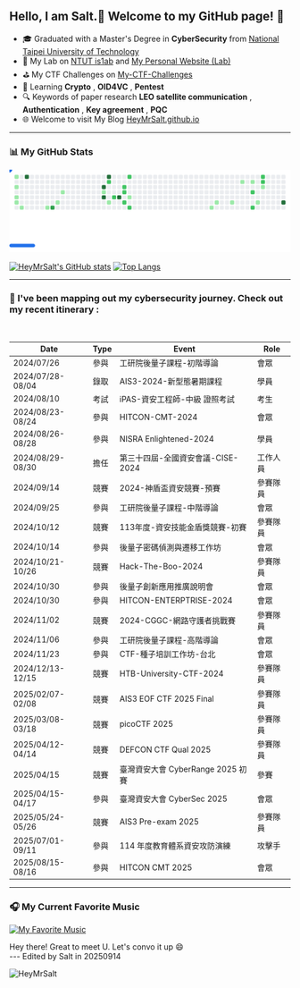 ## Hello, I am Salt.🧂 Welcome to my GitHub page! 👋

- 🎓 Graduated with a Master's Degree in **CyberSecurity** from [National Taipei University of Technology](https://www.ntut.edu.tw/)
- 🔬 My Lab on [NTUT is1ab](https://is1ab.com/) and [My Personal Website (Lab)](https://is1ab.com/#/Member/2023/Salt)
- ⛳ My CTF Challenges on [My-CTF-Challenges](https://github.com/HeyMrSalt/My-CTF-Challenges)
- 🌱 Learning **Crypto** , **OID4VC** , **Pentest**
- 🔍 Keywords of paper research **LEO satellite communication** , **Authentication** , **Key agreement** , **PQC**
- 🌐 Welcome to visit My Blog [HeyMrSalt.github.io](https://heymrsalt.github.io/)
<!--
- 💼 Working on [Turing Space](https://turingcerts.com)
-->

<!--
**HeyMrSalt/HeyMrSalt** is a ✨ _special_ ✨ repository because its `README.md` (this file) appears on your GitHub profile.

Here are some ideas to get you started:

- 🎓 NTUT is1ab [My-Lab-Personal-Website](https://is1ab.com/#/Member/2023/Salt)
- 💼 Working on ...
- 🌱 Learning **Crypto**
- ⛳ My CTF Challenges on : [/My-CTF-Challenges](https://) 
- 🚩 Some CTF writeups on : [https://](https://)
- 🔍 Research of paper : [/Paper reading](https://)
- 📫 How to reach me : **@gmail.com**

- 🔭 I’m currently working on ...
- 🌱 I’m currently learning ...
- 👯 I’m looking to collaborate on ...
- 🤔 I’m looking for help with ...
- 💬 Ask me about ...
- 📫 How to reach me: ...
- 😄 Pronouns: ...
- ⚡ Fun fact: ...
-->

---

### 📊 My GitHub Stats

<!--
![snake gif](https://raw.githubusercontent.com/HeyMrSalt/HeyMrSalt/output/github-contribution-grid-snake.svg)
-->

<picture>
  <source
    media="(prefers-color-scheme: dark)"
    srcset="https://raw.githubusercontent.com/HeyMrSalt/HeyMrSalt/output/breakout-dark.svg"
  />
  <source
    media="(prefers-color-scheme: light)"
    srcset="https://raw.githubusercontent.com/HeyMrSalt/HeyMrSalt/output/breakout-light.svg"
  />
  <img
    alt="GitHub Breakout"
    src="https://raw.githubusercontent.com/HeyMrSalt/HeyMrSalt/output/breakout-light.svg"
  />
</picture>

[![HeyMrSalt's GitHub stats](https://github-readme-stats.vercel.app/api?username=HeyMrSalt&show_icons=true&theme=tokyonight)](https://github.com/anuraghazra/github-readme-stats)  [![Top Langs](https://github-readme-stats.vercel.app/api/top-langs/?username=HeyMrSalt&layout=compact&theme=tokyonight)](https://github.com/anuraghazra/github-readme-stats)

---

### 📅 I've been mapping out my cybersecurity journey. Check out my recent itinerary :

</br>

| Date               | Type     | Event                                        | Role       |
| ------------------ | -------- | -------------------------------------------- | ---------- |
| 2024/07/26         | 參與     | 工研院後量子課程-初階導論                         | 會眾 |
| 2024/07/28-08/04   | 錄取     | AIS3-2024-新型態暑期課程                        | 學員 |
| 2024/08/10         | 考試     | iPAS-資安工程師-中級 證照考試                    | 考生 |
| 2024/08/23-08/24   | 參與     | HITCON-CMT-2024                              | 會眾 |
| 2024/08/26-08/28   | 參與     | NISRA Enlightened-2024                       | 學員 |
| 2024/08/29-08/30   | 擔任     | 第三十四屆-全國資安會議-CISE-2024                | 工作人員 |
| 2024/09/14         | 競賽     | 2024-神盾盃資安競賽-預賽                        | 參賽隊員 |
| 2024/09/25         | 參與     | 工研院後量子課程-中階導論                        | 會眾 |
| 2024/10/12         | 競賽     | 113年度-資安技能金盾獎競賽-初賽                  | 參賽隊員 |
| 2024/10/14         | 參與     | 後量子密碼偵測與遷移工作坊                       | 會眾 |
| 2024/10/21-10/26   | 競賽     | Hack-The-Boo-2024                            | 參賽隊員 |
| 2024/10/30         | 參與     | 後量子創新應用推廣說明會                         | 會眾 |
| 2024/10/30         | 參與     | HITCON-ENTERPTRISE-2024                      | 會眾 |
| 2024/11/02         | 競賽     | 2024-CGGC-網路守護者挑戰賽                      | 參賽隊員 |
| 2024/11/06         | 參與     | 工研院後量子課程-高階導論                        | 會眾 |
| 2024/11/23         | 參與     | CTF-種子培訓工作坊-台北                         | 會眾 |
| 2024/12/13-12/15   | 競賽     | HTB-University-CTF-2024                      | 參賽隊員 |
| 2025/02/07-02/08   | 競賽     | AIS3 EOF CTF 2025 Final                      | 參賽隊員 |
| 2025/03/08-03/18   | 競賽     | picoCTF 2025                                 | 參賽隊員 |
| 2025/04/12-04/14   | 競賽     | DEFCON CTF Qual 2025                         | 參賽隊員 |
| 2025/04/15         | 競賽     | 臺灣資安大會 CyberRange 2025 初賽               | 參賽 |
| 2025/04/15-04/17   | 參與     | 臺灣資安大會 CyberSec 2025                     | 會眾 |
| 2025/05/24-05/26   | 競賽     | AIS3 Pre-exam 2025                           | 參賽隊員 |
| 2025/07/01-09/11   | 參與     | 114 年度教育體系資安攻防演練                     | 攻擊手 |
| 2025/08/15-08/16   | 參與     | HITCON CMT 2025                              | 會眾 |

---

### 🎧 My Current Favorite Music

<a href="https://youtu.be/Rs1lL7wc7KM">
  <img src="https://img.youtube.com/vi/Rs1lL7wc7KM/maxresdefault.jpg" alt="My Favorite Music" width="600">
</a>

Hey there! Great to meet U. Let's convo it up 😄\
--- Edited by Salt in 20250914         

<p align="left"> <img src="https://komarev.com/ghpvc/?username=HeyMrSalt&color=green&style=flat" alt="HeyMrSalt" /> </p>

